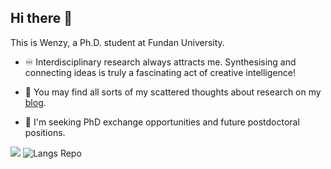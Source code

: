 ## Hi there 👋

<!--
**WenzyWong/WenzyWong** is a ✨ _special_ ✨ repository because its `README.md` (this file) appears on your GitHub profile.

Here are some ideas to get you started:

- 🔭 I’m currently working on ...
- 🌱 I’m currently learning ...
- 👯 I’m looking to collaborate on ...
- 🤔 I’m looking for help with ...
- 💬 Ask me about ...
- 📫 How to reach me: ...
- 😄 Pronouns: ...
- ⚡ Fun fact: ...
-->

This is Wenzy, a Ph.D. student at Fundan University. 

- ♾️ Interdisciplinary research always attracts me. Synthesising and connecting ideas is truly a fascinating act of creative intelligence! 

- 💭 You may find all sorts of my scattered thoughts about research on my [blog](https://wenzywong.blog/). 

- 📇 I'm seeking PhD exchange opportunities and future postdoctoral positions.

![](http://github-profile-summary-cards.vercel.app/api/cards/stats?username=WenzyWong&theme=gotham) ![Langs Repo](http://github-profile-summary-cards.vercel.app/api/cards/repos-per-language?username=WenzyWong&theme=gotham)
